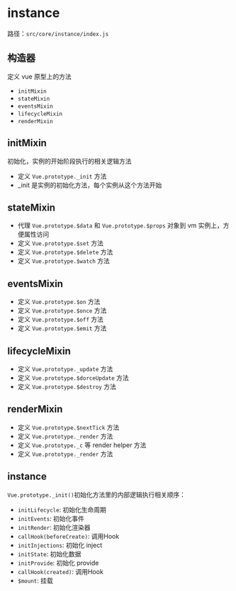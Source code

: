 # instance

路径：`src/core/instance/index.js`

## 构造器

定义 vue 原型上的方法

- `initMixin`
- `stateMixin`
- `eventsMixin`
- `lifecycleMixin`
- `renderMixin`

## initMixin

初始化，实例的开始阶段执行的相关逻辑方法

- 定义 `Vue.prototype._init` 方法
- _init 是实例的初始化方法，每个实例从这个方法开始


## stateMixin

- 代理 `Vue.prototype.$data` 和 `Vue.prototype.$props` 对象到 vm 实例上，方便属性访问
- 定义 `Vue.prototype.$set` 方法
- 定义 `Vue.prototype.$delete` 方法
- 定义 `Vue.prototype.$watch` 方法


## eventsMixin

- 定义 `Vue.prototype.$on` 方法
- 定义 `Vue.prototype.$once` 方法
- 定义 `Vue.prototype.$off` 方法
- 定义 `Vue.prototype.$emit` 方法


## lifecycleMixin

- 定义 `Vue.prototype._update` 方法
- 定义 `Vue.prototype.$dorceUpdate` 方法
- 定义 `Vue.prototype.$destroy` 方法


## renderMixin

- 定义 `Vue.prototype.$nextTick` 方法
- 定义 `Vue.prototype._render` 方法
- 定义 `Vue.prototype._c` 等 render helper 方法
- 定义 `Vue.prototype._render` 方法

## instance

`Vue.prototype._init()`初始化方法里的内部逻辑执行相关顺序：

- `initLifecycle`: 初始化生命周期
- `initEvents`: 初始化事件
- `initRender`: 初始化渲染器
- `callHook(beforeCreate)`: 调用Hook
- `initInjections`: 初始化 inject
- `initState`: 初始化数据
- `initProvide`: 初始化 provide
- `callHook(created)`: 调用Hook
- `$mount`: 挂载
